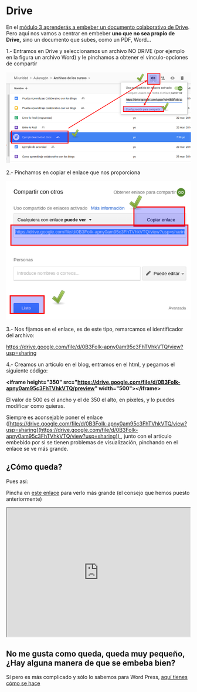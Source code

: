 
# Drive

En el [módulo 3 aprenderás a embeber un documento colaborativo de Drive](http://aularagon.catedu.es/materialesaularagon2013/blogs/M3_contenido/drive_documento.html). Pero aquí nos vamos a centrar en embeber **uno que no sea propio de Drive,** sino un documento que subes, como un PDF, Word...

1.- Entramos en Drive y seleccionamos un archivo NO DRIVE (por ejemplo en la figura un archivo Word) y le pinchamos a obtener el vínculo-opciones de compartir

![](img/Seleccion_001.png)

2.- Pinchamos en copiar el enlace que nos proporciona

![](img/Seleccion_002.png)

3.- Nos fijamos en el enlace, es de este tipo, remarcamos el identificador del archivo:

https://drive.google.com/file/d/0B3FoIk-apny0am95c3FhTVhkVTQ/view?usp=sharing

4.- Creamos un artículo en el blog, entramos en el html, y pegamos el siguiente código:

**&lt;iframe height="350" src="https://drive.google.com/file/d/0B3FoIk-apny0am95c3FhTVhkVTQ/preview" width="500"&gt;&lt;/iframe&gt;**

El valor de 500 es el ancho y el de 350 el alto, en píxeles, y lo puedes modificar como quieras.

Siempre es aconsejable poner el enlace ([https://drive.google.com/file/d/0B3FoIk-apny0am95c3FhTVhkVTQ/view?usp=sharing](https://drive.google.com/file/d/0B3FoIk-apny0am95c3FhTVhkVTQ/view?usp=sharing)) , junto con el artículo embebido por si se tienen problemas de visualización, pinchando en el enlace se ve más grande.



## ¿Cómo queda?

Pues así:

Pincha en [este enlace](https://drive.google.com/file/d/0B3FoIk-apny0am95c3FhTVhkVTQ/view?usp=sharing) para verlo más grande (el consejo que hemos puesto anteriormente)

<iframe width="500" height="350" src="https://drive.google.com/file/d/0B3FoIk-apny0am95c3FhTVhkVTQ/preview"></iframe>

## No me gusta como queda, queda muy pequeño, ¿Hay alguna manera de que se embeba bien?

Sí pero es más complicado y sólo lo sabemos para Word Press, [aquí tienes cómo se hace](https://danielsif227.gitbooks.io/wordpress/plugins/wordpress-y-google-drive.html)

